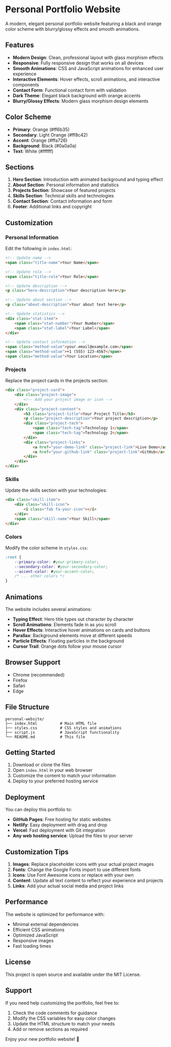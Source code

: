 # Personal Portfolio Website

A modern, elegant personal portfolio website featuring a black and orange color scheme with blurry/glossy effects and smooth animations.

## Features

- **Modern Design**: Clean, professional layout with glass morphism effects
- **Responsive**: Fully responsive design that works on all devices
- **Smooth Animations**: CSS and JavaScript animations for enhanced user experience
- **Interactive Elements**: Hover effects, scroll animations, and interactive components
- **Contact Form**: Functional contact form with validation
- **Dark Theme**: Elegant black background with orange accents
- **Blurry/Glossy Effects**: Modern glass morphism design elements

## Color Scheme

- **Primary**: Orange (#ff6b35)
- **Secondary**: Light Orange (#ff8c42)
- **Accent**: Orange (#ffa726)
- **Background**: Black (#0a0a0a)
- **Text**: White (#ffffff)

## Sections

1. **Hero Section**: Introduction with animated background and typing effect
2. **About Section**: Personal information and statistics
3. **Projects Section**: Showcase of featured projects
4. **Skills Section**: Technical skills and technologies
5. **Contact Section**: Contact information and form
6. **Footer**: Additional links and copyright

## Customization

### Personal Information

Edit the following in `index.html`:

```html
<!-- Update name -->
<span class="title-name">Your Name</span>

<!-- Update role -->
<span class="title-role">Your Role</span>

<!-- Update description -->
<p class="hero-description">Your description here</p>

<!-- Update about section -->
<p class="about-description">Your about text here</p>

<!-- Update statistics -->
<div class="stat-item">
    <span class="stat-number">Your Number</span>
    <span class="stat-label">Your Label</span>
</div>

<!-- Update contact information -->
<span class="method-value">your.email@example.com</span>
<span class="method-value">+1 (555) 123-4567</span>
<span class="method-value">Your Location</span>
```

### Projects

Replace the project cards in the projects section:

```html
<div class="project-card">
    <div class="project-image">
        <!-- Add your project image or icon -->
    </div>
    <div class="project-content">
        <h3 class="project-title">Your Project Title</h3>
        <p class="project-description">Your project description</p>
        <div class="project-tech">
            <span class="tech-tag">Technology 1</span>
            <span class="tech-tag">Technology 2</span>
        </div>
        <div class="project-links">
            <a href="your-demo-link" class="project-link">Live Demo</a>
            <a href="your-github-link" class="project-link">GitHub</a>
        </div>
    </div>
</div>
```

### Skills

Update the skills section with your technologies:

```html
<div class="skill-item">
    <div class="skill-icon">
        <i class="fab fa-your-icon"></i>
    </div>
    <span class="skill-name">Your Skill</span>
</div>
```

### Colors

Modify the color scheme in `styles.css`:

```css
:root {
    --primary-color: #your-primary-color;
    --secondary-color: #your-secondary-color;
    --accent-color: #your-accent-color;
    /* ... other colors */
}
```

## Animations

The website includes several animations:

- **Typing Effect**: Hero title types out character by character
- **Scroll Animations**: Elements fade in as you scroll
- **Hover Effects**: Interactive hover animations on cards and buttons
- **Parallax**: Background elements move at different speeds
- **Particle Effects**: Floating particles in the background
- **Cursor Trail**: Orange dots follow your mouse cursor

## Browser Support

- Chrome (recommended)
- Firefox
- Safari
- Edge

## File Structure

```
personal-website/
├── index.html          # Main HTML file
├── styles.css          # CSS styles and animations
├── script.js           # JavaScript functionality
└── README.md           # This file
```

## Getting Started

1. Download or clone the files
2. Open `index.html` in your web browser
3. Customize the content to match your information
4. Deploy to your preferred hosting service

## Deployment

You can deploy this portfolio to:

- **GitHub Pages**: Free hosting for static websites
- **Netlify**: Easy deployment with drag and drop
- **Vercel**: Fast deployment with Git integration
- **Any web hosting service**: Upload the files to your server

## Customization Tips

1. **Images**: Replace placeholder icons with your actual project images
2. **Fonts**: Change the Google Fonts import to use different fonts
3. **Icons**: Use Font Awesome icons or replace with your own
4. **Content**: Update all text content to reflect your experience and projects
5. **Links**: Add your actual social media and project links

## Performance

The website is optimized for performance with:

- Minimal external dependencies
- Efficient CSS animations
- Optimized JavaScript
- Responsive images
- Fast loading times

## License

This project is open source and available under the MIT License.

## Support

If you need help customizing the portfolio, feel free to:

1. Check the code comments for guidance
2. Modify the CSS variables for easy color changes
3. Update the HTML structure to match your needs
4. Add or remove sections as required

Enjoy your new portfolio website! 🚀